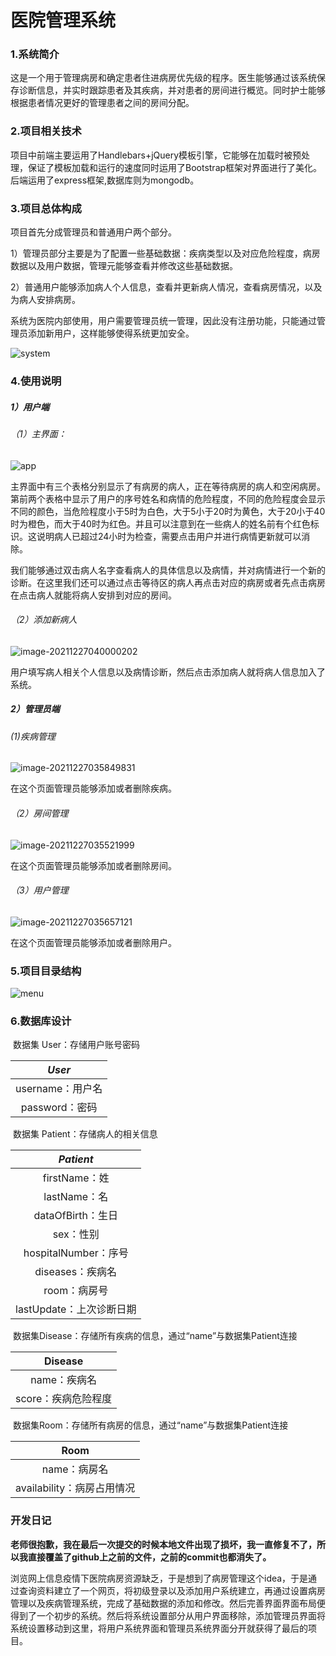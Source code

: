 # 医院管理系统

### 1.系统简介

这是一个用于管理病房和确定患者住进病房优先级的程序。医生能够通过该系统保存诊断信息，并实时跟踪患者及其疾病，并对患者的房间进行概览。同时护士能够根据患者情况更好的管理患者之间的房间分配。

### 2.项目相关技术

​	项目中前端主要运用了Handlebars+jQuery模板引擎，它能够在加载时被预处理，保证了模板加载和运行的速度同时运用了Bootstrap框架对界面进行了美化。后端运用了express框架,数据库则为mongodb。

### 3.项目总体构成

项目首先分成管理员和普通用户两个部分。

​	1）管理员部分主要是为了配置一些基础数据：疾病类型以及对应危险程度，病房数据以及用户数据，管理元能够查看并修改这些基础数据。

​	2）普通用户能够添加病人个人信息，查看并更新病人情况，查看病房情况，以及为病人安排病房。

​	系统为医院内部使用，用户需要管理员统一管理，因此没有注册功能，只能通过管理员添加新用户，这样能够使得系统更加安全。

![system](github_readme_photos/system.png)

### 4.使用说明

##### 1）用户端

###### （1）主界面：

![app](github_readme_photos/app.png)

​		主界面中有三个表格分别显示了有病房的病人，正在等待病房的病人和空闲病房。第前两个表格中显示了用户的序号姓名和病情的危险程度，不同的危险程度会显示不同的颜色，当危险程度小于5时为白色，大于5小于20时为黄色，大于20小于40时为橙色，而大于40时为红色。并且可以注意到在一些病人的姓名前有个红色标识。这说明病人已超过24小时为检查，需要点击用户并进行病情更新就可以消除。

我们能够通过双击病人名字查看病人的具体信息以及病情，并对病情进行一个新的诊断。在这里我们还可以通过点击等待区的病人再点击对应的病房或者先点击病房在点击病人就能将病人安排到对应的房间。

###### 	（2）添加新病人

![image-20211227040000202](github_readme_photos/image-20211227040000202.png)

用户填写病人相关个人信息以及病情诊断，然后点击添加病人就将病人信息加入了系统。

##### 2）管理员端

###### 	(1)疾病管理

![image-20211227035849831](github_readme_photos/image-20211227035849831.png)

在这个页面管理员能够添加或者删除疾病。

###### 	（2）房间管理

![image-20211227035521999](github_readme_photos/image-20211227035521999.png)

在这个页面管理员能够添加或者删除房间。

###### 	（3）用户管理

![image-20211227035657121](github_readme_photos/image-20211227035657121.png)

在这个页面管理员能够添加或者删除用户。



### 5.项目目录结构

![menu](github_readme_photos/menu.jpg)

### 6.数据库设计

​	数据集 User：存储用户账号密码

|      *User*      |
| :--------------: |
| username：用户名 |
|  password：密码  |

​	数据集 Patient：存储病人的相关信息

|        *Patient*         |
| :----------------------: |
|      firstName：姓       |
|       lastName：名       |
|    dataOfBirth：生日     |
|        sex：性别         |
|   hospitalNumber：序号   |
|     diseases：疾病名     |
|       room：病房号       |
| lastUpdate：上次诊断日期 |

​	数据集Disease：存储所有疾病的信息，通过“name”与数据集Patient连接

|       Disease       |
| :-----------------: |
|    name：疾病名     |
| score：疾病危险程度 |

​	数据集Room：存储所有病房的信息，通过“name”与数据集Patient连接

|            Room            |
| :------------------------: |
|        name：病房名        |
| availability：病房占用情况 |





### 开发日记

**老师很抱歉，我在最后一次提交的时候本地文件出现了损坏，我一直修复不了，所以我直接覆盖了github上之前的文件，之前的commit也都消失了。**

浏览网上信息疫情下医院病房资源缺乏，于是想到了病房管理这个idea，于是通过查询资料建立了一个网页，将初级登录以及添加用户系统建立，再通过设置病房管理以及疾病管理系统，完成了基础数据的添加和修改。然后完善界面界面布局便得到了一个初步的系统。然后将系统设置部分从用户界面移除，添加管理员界面将系统设置移动到这里，将用户系统界面和管理员系统界面分开就获得了最后的项目。
